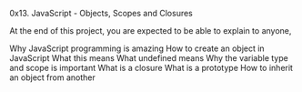 0x13. JavaScript - Objects, Scopes and Closures

At the end of this project, you are expected to be able to explain to anyone,

Why JavaScript programming is amazing
How to create an object in JavaScript
What this means
What undefined means
Why the variable type and scope is important
What is a closure
What is a prototype
How to inherit an object from another
